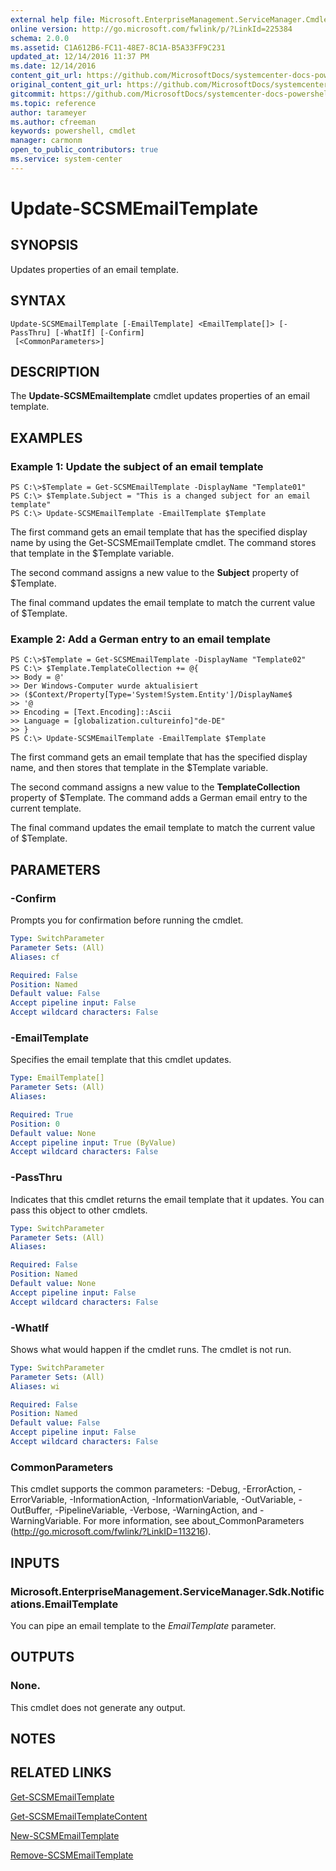 ```yaml
---
external help file: Microsoft.EnterpriseManagement.ServiceManager.Cmdlets.dll-Help.xml
online version: http://go.microsoft.com/fwlink/p/?LinkId=225384
schema: 2.0.0
ms.assetid: C1A612B6-FC11-48E7-8C1A-B5A33FF9C231
updated_at: 12/14/2016 11:37 PM
ms.date: 12/14/2016
content_git_url: https://github.com/MicrosoftDocs/systemcenter-docs-powershell/blob/master/systemcenter-cmdlets/SystemCenter2016/ServiceManager/Update-SCSMEmailTemplate.md
original_content_git_url: https://github.com/MicrosoftDocs/systemcenter-docs-powershell/blob/master/systemcenter-cmdlets/SystemCenter2016/ServiceManager/Update-SCSMEmailTemplate.md
gitcommit: https://github.com/MicrosoftDocs/systemcenter-docs-powershell/blob/ddd0fefc9adaabb9394eb6c21b33370913d1830d/systemcenter-cmdlets/SystemCenter2016/ServiceManager/Update-SCSMEmailTemplate.md
ms.topic: reference
author: tarameyer
ms.author: cfreeman
keywords: powershell, cmdlet
manager: carmonm
open_to_public_contributors: true
ms.service: system-center
---
```


# Update-SCSMEmailTemplate

## SYNOPSIS
Updates properties of an email template.

## SYNTAX

```
Update-SCSMEmailTemplate [-EmailTemplate] <EmailTemplate[]> [-PassThru] [-WhatIf] [-Confirm]
 [<CommonParameters>]
```

## DESCRIPTION
The **Update-SCSMEmailtemplate** cmdlet updates properties of an email template.

## EXAMPLES

### Example 1: Update the subject of an email template
```
PS C:\>$Template = Get-SCSMEmailTemplate -DisplayName "Template01"
PS C:\> $Template.Subject = "This is a changed subject for an email template"
PS C:\> Update-SCSMEmailTemplate -EmailTemplate $Template
```

The first command gets an email template that has the specified display name by using the Get-SCSMEmailTemplate cmdlet.
The command stores that template in the $Template variable.

The second command assigns a new value to the **Subject** property of $Template.

The final command updates the email template to match the current value of $Template.

### Example 2: Add a German entry to an email template
```
PS C:\>$Template = Get-SCSMEmailTemplate -DisplayName "Template02"
PS C:\> $Template.TemplateCollection += @{
>> Body = @'
>> Der Windows-Computer wurde aktualisiert
>> ($Context/Property[Type='System!System.Entity']/DisplayName$ 
>> '@
>> Encoding = [Text.Encoding]::Ascii
>> Language = [globalization.cultureinfo]"de-DE"
>> }
PS C:\> Update-SCSMEmailTemplate -EmailTemplate $Template
```

The first command gets an email template that has the specified display name, and then stores that template in the $Template variable.

The second command assigns a new value to the **TemplateCollection** property of $Template.
The command adds a German email entry to the current template.

The final command updates the email template to match the current value of $Template.

## PARAMETERS

### -Confirm
Prompts you for confirmation before running the cmdlet.

```yaml
Type: SwitchParameter
Parameter Sets: (All)
Aliases: cf

Required: False
Position: Named
Default value: False
Accept pipeline input: False
Accept wildcard characters: False
```

### -EmailTemplate
Specifies the email template that this cmdlet updates.

```yaml
Type: EmailTemplate[]
Parameter Sets: (All)
Aliases: 

Required: True
Position: 0
Default value: None
Accept pipeline input: True (ByValue)
Accept wildcard characters: False
```

### -PassThru
Indicates that this cmdlet returns the email template that it updates.
You can pass this object to other cmdlets.

```yaml
Type: SwitchParameter
Parameter Sets: (All)
Aliases: 

Required: False
Position: Named
Default value: None
Accept pipeline input: False
Accept wildcard characters: False
```

### -WhatIf
Shows what would happen if the cmdlet runs.
The cmdlet is not run.

```yaml
Type: SwitchParameter
Parameter Sets: (All)
Aliases: wi

Required: False
Position: Named
Default value: False
Accept pipeline input: False
Accept wildcard characters: False
```

### CommonParameters
This cmdlet supports the common parameters: -Debug, -ErrorAction, -ErrorVariable, -InformationAction, -InformationVariable, -OutVariable, -OutBuffer, -PipelineVariable, -Verbose, -WarningAction, and -WarningVariable. For more information, see about_CommonParameters (http://go.microsoft.com/fwlink/?LinkID=113216).

## INPUTS

### Microsoft.EnterpriseManagement.ServiceManager.Sdk.Notifications.EmailTemplate
You can pipe an email template to the *EmailTemplate* parameter.

## OUTPUTS

### None.
This cmdlet does not generate any output.

## NOTES

## RELATED LINKS

[Get-SCSMEmailTemplate](xref:SystemCenter2016/ServiceManager/Get-SCSMEmailTemplate.md)

[Get-SCSMEmailTemplateContent](xref:SystemCenter2016/ServiceManager/Get-SCSMEmailTemplateContent.md)

[New-SCSMEmailTemplate](xref:SystemCenter2016/ServiceManager/New-SCSMEmailTemplate.md)

[Remove-SCSMEmailTemplate](xref:SystemCenter2016/ServiceManager/Remove-SCSMEmailTemplate.md)

